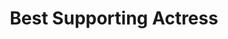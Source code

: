 ---
title: "Best Supporting Actress"
edition: 2013
winner: Pauline Burlet
kind: "actor"
film: the-past.md
image: https://m.media-amazon.com/images/M/MV5BMTcyMzc5NDY1M15BMl5BanBnXkFtZTcwMTY1NDg0OQ@@._V1_FMjpg_UX1280_.jpg
type: award
weight: 7
---